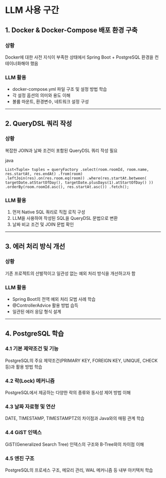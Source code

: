 # LLM 사용 구간

## 1. Docker & Docker-Compose 배포 환경 구축

### 상황

Docker에 대한 사전 지식이 부족한 상태에서 Spring Boot + PostgreSQL 환경을 컨테이너화해야 했음

### LLM 활용

- docker-compose.yml 파일 구조 및 설정 방법 학습
- 각 설정 옵션의 의미와 용도 이해
- 볼륨 마운트, 환경변수, 네트워크 설정 구성

---

## 2. QueryDSL 쿼리 작성

### 상황

복잡한 JOIN과 날짜 조건이 포함된 QueryDSL 쿼리 작성 필요

java

`List<Tuple> tuples = queryFactory
.select(room.roomId, room.name, res.startAt, res.endAt)
.from(room)
.leftJoin(res).on(res.room.eq(room))
.where(res.startAt.between(
targetDate.atStartOfDay(),
targetDate.plusDays(1).atStartOfDay()
))
.orderBy(room.roomId.asc(), res.startAt.asc())
.fetch();`

### LLM 활용

1. 먼저 Native SQL 쿼리로 직접 로직 구성
2. LLM을 사용하여 작성된 SQL을 QueryDSL 문법으로 변환
3. 날짜 비교 조건 및 JOIN 문법 확인

---

## 3. 에러 처리 방식 개선

### 상황

기존 프로젝트의 산발적이고 일관성 없는 예외 처리 방식을 개선하고자 함

### LLM 활용

- Spring Boot의 전역 예외 처리 모범 사례 학습
- @ControllerAdvice 활용 방법 습득
- 일관된 에러 응답 형식 설계

---

## 4. PostgreSQL 학습

### 4.1 기본 제약조건 및 기능

PostgreSQL의 주요 제약조건(PRIMARY KEY, FOREIGN KEY, UNIQUE, CHECK 등)과 활용 방법 학습

### 4.2 락(Lock) 메커니즘

PostgreSQL에서 제공하는 다양한 락의 종류와 동시성 제어 방법 이해

### 4.3 날짜 자료형 및 연산

DATE, TIMESTAMP, TIMESTAMPTZ의 차이점과 Java와의 매핑 관계 학습

### 4.4 GiST 인덱스

GiST(Generalized Search Tree) 인덱스의 구조와 B-Tree와의 차이점 이해

### 4.5 엔진 구조

PostgreSQL의 프로세스 구조, 메모리 관리, WAL 메커니즘 등 내부 아키텍처 학습